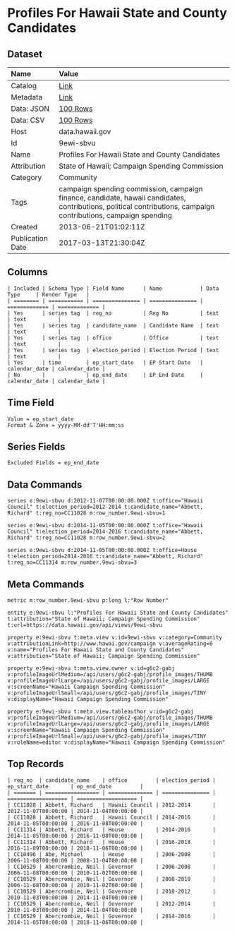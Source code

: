 # Profiles For Hawaii State and County Candidates

## Dataset

| Name | Value |
| :--- | :---- |
| Catalog | [Link](https://catalog.data.gov/dataset/profiles-for-hawaii-state-and-county-candidates-0e03c) |
| Metadata | [Link](https://data.hawaii.gov/api/views/9ewi-sbvu) |
| Data: JSON | [100 Rows](https://data.hawaii.gov/api/views/9ewi-sbvu/rows.json?max_rows=100) |
| Data: CSV | [100 Rows](https://data.hawaii.gov/api/views/9ewi-sbvu/rows.csv?max_rows=100) |
| Host | data.hawaii.gov |
| Id | 9ewi-sbvu |
| Name | Profiles For Hawaii State and County Candidates |
| Attribution | State of Hawaii; Campaign Spending Commission |
| Category | Community |
| Tags | campaign spending commission, campaign finance, candidate, hawaii candidates, contributions, political contributions, campaign contributions, campaign spending |
| Created | 2013-06-21T01:02:11Z |
| Publication Date | 2017-03-13T21:30:04Z |

## Columns

```ls
| Included | Schema Type | Field Name      | Name            | Data Type     | Render Type   |
| ======== | =========== | =============== | =============== | ============= | ============= |
| Yes      | series tag  | reg_no          | Reg No          | text          | text          |
| Yes      | series tag  | candidate_name  | Candidate Name  | text          | text          |
| Yes      | series tag  | office          | Office          | text          | text          |
| Yes      | series tag  | election_period | Election Period | text          | text          |
| Yes      | time        | ep_start_date   | EP Start Date   | calendar_date | calendar_date |
| No       |             | ep_end_date     | EP End Date     | calendar_date | calendar_date |
```

## Time Field

```ls
Value = ep_start_date
Format & Zone = yyyy-MM-dd'T'HH:mm:ss
```

## Series Fields

```ls
Excluded Fields = ep_end_date
```

## Data Commands

```ls
series e:9ewi-sbvu d:2012-11-07T00:00:00.000Z t:office="Hawaii Council" t:election_period=2012-2014 t:candidate_name="Abbett, Richard" t:reg_no=CC11028 m:row_number.9ewi-sbvu=1

series e:9ewi-sbvu d:2014-11-05T00:00:00.000Z t:office="Hawaii Council" t:election_period=2014-2016 t:candidate_name="Abbett, Richard" t:reg_no=CC11028 m:row_number.9ewi-sbvu=2

series e:9ewi-sbvu d:2014-11-05T00:00:00.000Z t:office=House t:election_period=2014-2016 t:candidate_name="Abbett, Richard" t:reg_no=CC11314 m:row_number.9ewi-sbvu=3
```

## Meta Commands

```ls
metric m:row_number.9ewi-sbvu p:long l:"Row Number"

entity e:9ewi-sbvu l:"Profiles For Hawaii State and County Candidates" t:attribution="State of Hawaii; Campaign Spending Commission" t:url=https://data.hawaii.gov/api/views/9ewi-sbvu

property e:9ewi-sbvu t:meta.view v:id=9ewi-sbvu v:category=Community v:attributionLink=http://www.hawai.gov/campaign v:averageRating=0 v:name="Profiles For Hawaii State and County Candidates" v:attribution="State of Hawaii; Campaign Spending Commission"

property e:9ewi-sbvu t:meta.view.owner v:id=g6c2-gabj v:profileImageUrlMedium=/api/users/g6c2-gabj/profile_images/THUMB v:profileImageUrlLarge=/api/users/g6c2-gabj/profile_images/LARGE v:screenName="Hawaii Campaign Spending Commission" v:profileImageUrlSmall=/api/users/g6c2-gabj/profile_images/TINY v:displayName="Hawaii Campaign Spending Commission"

property e:9ewi-sbvu t:meta.view.tableauthor v:id=g6c2-gabj v:profileImageUrlMedium=/api/users/g6c2-gabj/profile_images/THUMB v:profileImageUrlLarge=/api/users/g6c2-gabj/profile_images/LARGE v:screenName="Hawaii Campaign Spending Commission" v:profileImageUrlSmall=/api/users/g6c2-gabj/profile_images/TINY v:roleName=editor v:displayName="Hawaii Campaign Spending Commission"
```

## Top Records

```ls
| reg_no  | candidate_name    | office         | election_period | ep_start_date       | ep_end_date         | 
| ======= | ================= | ============== | =============== | =================== | =================== | 
| CC11028 | Abbett, Richard   | Hawaii Council | 2012-2014       | 2012-11-07T00:00:00 | 2014-11-04T00:00:00 | 
| CC11028 | Abbett, Richard   | Hawaii Council | 2014-2016       | 2014-11-05T00:00:00 | 2016-11-08T00:00:00 | 
| CC11314 | Abbett, Richard   | House          | 2014-2016       | 2014-11-05T00:00:00 | 2016-11-08T00:00:00 | 
| CC11314 | Abbett, Richard   | House          | 2016-2018       | 2016-11-09T00:00:00 | 2018-11-06T00:00:00 | 
| CC10496 | Abe, Michael      | House          | 2006-2008       | 2006-11-08T00:00:00 | 2008-11-04T00:00:00 | 
| CC10529 | Abercrombie, Neil | Governor       | 2006-2008       | 2006-11-08T00:00:00 | 2010-11-02T00:00:00 | 
| CC10529 | Abercrombie, Neil | Governor       | 2008-2010       | 2006-11-08T00:00:00 | 2010-11-02T00:00:00 | 
| CC10529 | Abercrombie, Neil | Governor       | 2010-2012       | 2010-11-03T00:00:00 | 2014-11-04T00:00:00 | 
| CC10529 | Abercrombie, Neil | Governor       | 2012-2014       | 2010-11-03T00:00:00 | 2014-11-04T00:00:00 | 
| CC10529 | Abercrombie, Neil | Governor       | 2014-2016       | 2014-11-05T00:00:00 | 2018-11-06T00:00:00 | 
```